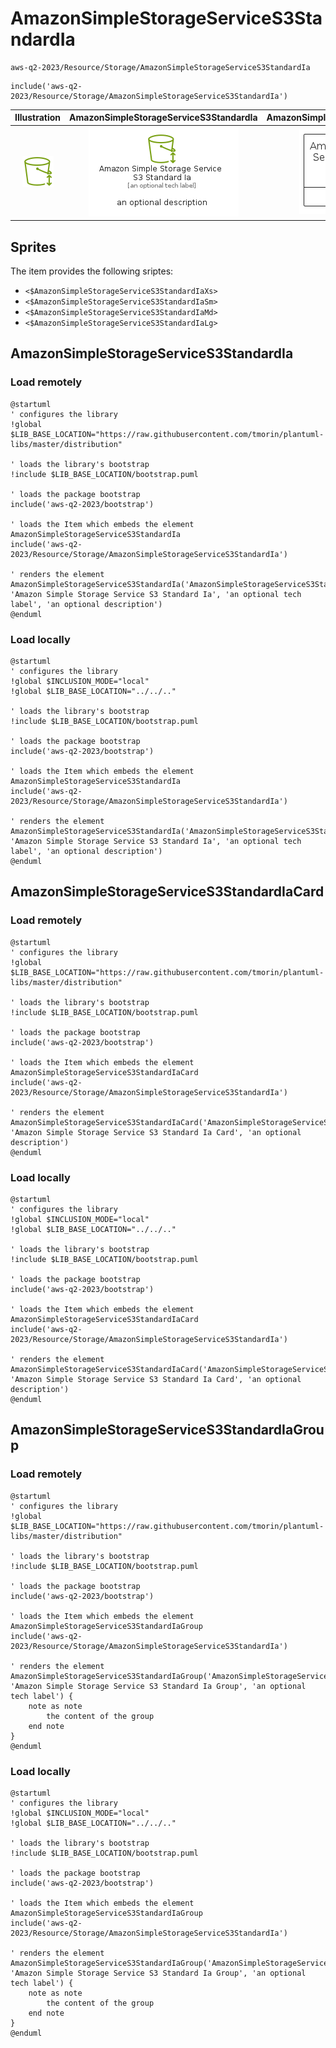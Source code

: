 # AmazonSimpleStorageServiceS3StandardIa


```text
aws-q2-2023/Resource/Storage/AmazonSimpleStorageServiceS3StandardIa
```

```text
include('aws-q2-2023/Resource/Storage/AmazonSimpleStorageServiceS3StandardIa')
```



| Illustration | AmazonSimpleStorageServiceS3StandardIa | AmazonSimpleStorageServiceS3StandardIaCard | AmazonSimpleStorageServiceS3StandardIaGroup |
| :---: | :---: | :---: | :---: |
| ![illustration for Illustration](../../../aws-q2-2023/Resource/Storage/AmazonSimpleStorageServiceS3StandardIa.png) | ![illustration for AmazonSimpleStorageServiceS3StandardIa](../../../aws-q2-2023/Resource/Storage/AmazonSimpleStorageServiceS3StandardIa.Local.png) | ![illustration for AmazonSimpleStorageServiceS3StandardIaCard](../../../aws-q2-2023/Resource/Storage/AmazonSimpleStorageServiceS3StandardIaCard.Local.png) | ![illustration for AmazonSimpleStorageServiceS3StandardIaGroup](../../../aws-q2-2023/Resource/Storage/AmazonSimpleStorageServiceS3StandardIaGroup.Local.png) |



## Sprites
The item provides the following sriptes:

- `<$AmazonSimpleStorageServiceS3StandardIaXs>`
- `<$AmazonSimpleStorageServiceS3StandardIaSm>`
- `<$AmazonSimpleStorageServiceS3StandardIaMd>`
- `<$AmazonSimpleStorageServiceS3StandardIaLg>`





## AmazonSimpleStorageServiceS3StandardIa

### Load remotely
```plantuml
@startuml
' configures the library
!global $LIB_BASE_LOCATION="https://raw.githubusercontent.com/tmorin/plantuml-libs/master/distribution"

' loads the library's bootstrap
!include $LIB_BASE_LOCATION/bootstrap.puml

' loads the package bootstrap
include('aws-q2-2023/bootstrap')

' loads the Item which embeds the element AmazonSimpleStorageServiceS3StandardIa
include('aws-q2-2023/Resource/Storage/AmazonSimpleStorageServiceS3StandardIa')

' renders the element
AmazonSimpleStorageServiceS3StandardIa('AmazonSimpleStorageServiceS3StandardIa', 'Amazon Simple Storage Service S3 Standard Ia', 'an optional tech label', 'an optional description')
@enduml
```

### Load locally
```plantuml
@startuml
' configures the library
!global $INCLUSION_MODE="local"
!global $LIB_BASE_LOCATION="../../.."

' loads the library's bootstrap
!include $LIB_BASE_LOCATION/bootstrap.puml

' loads the package bootstrap
include('aws-q2-2023/bootstrap')

' loads the Item which embeds the element AmazonSimpleStorageServiceS3StandardIa
include('aws-q2-2023/Resource/Storage/AmazonSimpleStorageServiceS3StandardIa')

' renders the element
AmazonSimpleStorageServiceS3StandardIa('AmazonSimpleStorageServiceS3StandardIa', 'Amazon Simple Storage Service S3 Standard Ia', 'an optional tech label', 'an optional description')
@enduml
```

## AmazonSimpleStorageServiceS3StandardIaCard

### Load remotely
```plantuml
@startuml
' configures the library
!global $LIB_BASE_LOCATION="https://raw.githubusercontent.com/tmorin/plantuml-libs/master/distribution"

' loads the library's bootstrap
!include $LIB_BASE_LOCATION/bootstrap.puml

' loads the package bootstrap
include('aws-q2-2023/bootstrap')

' loads the Item which embeds the element AmazonSimpleStorageServiceS3StandardIaCard
include('aws-q2-2023/Resource/Storage/AmazonSimpleStorageServiceS3StandardIa')

' renders the element
AmazonSimpleStorageServiceS3StandardIaCard('AmazonSimpleStorageServiceS3StandardIaCard', 'Amazon Simple Storage Service S3 Standard Ia Card', 'an optional description')
@enduml
```

### Load locally
```plantuml
@startuml
' configures the library
!global $INCLUSION_MODE="local"
!global $LIB_BASE_LOCATION="../../.."

' loads the library's bootstrap
!include $LIB_BASE_LOCATION/bootstrap.puml

' loads the package bootstrap
include('aws-q2-2023/bootstrap')

' loads the Item which embeds the element AmazonSimpleStorageServiceS3StandardIaCard
include('aws-q2-2023/Resource/Storage/AmazonSimpleStorageServiceS3StandardIa')

' renders the element
AmazonSimpleStorageServiceS3StandardIaCard('AmazonSimpleStorageServiceS3StandardIaCard', 'Amazon Simple Storage Service S3 Standard Ia Card', 'an optional description')
@enduml
```

## AmazonSimpleStorageServiceS3StandardIaGroup

### Load remotely
```plantuml
@startuml
' configures the library
!global $LIB_BASE_LOCATION="https://raw.githubusercontent.com/tmorin/plantuml-libs/master/distribution"

' loads the library's bootstrap
!include $LIB_BASE_LOCATION/bootstrap.puml

' loads the package bootstrap
include('aws-q2-2023/bootstrap')

' loads the Item which embeds the element AmazonSimpleStorageServiceS3StandardIaGroup
include('aws-q2-2023/Resource/Storage/AmazonSimpleStorageServiceS3StandardIa')

' renders the element
AmazonSimpleStorageServiceS3StandardIaGroup('AmazonSimpleStorageServiceS3StandardIaGroup', 'Amazon Simple Storage Service S3 Standard Ia Group', 'an optional tech label') {
    note as note
        the content of the group
    end note
}
@enduml
```

### Load locally
```plantuml
@startuml
' configures the library
!global $INCLUSION_MODE="local"
!global $LIB_BASE_LOCATION="../../.."

' loads the library's bootstrap
!include $LIB_BASE_LOCATION/bootstrap.puml

' loads the package bootstrap
include('aws-q2-2023/bootstrap')

' loads the Item which embeds the element AmazonSimpleStorageServiceS3StandardIaGroup
include('aws-q2-2023/Resource/Storage/AmazonSimpleStorageServiceS3StandardIa')

' renders the element
AmazonSimpleStorageServiceS3StandardIaGroup('AmazonSimpleStorageServiceS3StandardIaGroup', 'Amazon Simple Storage Service S3 Standard Ia Group', 'an optional tech label') {
    note as note
        the content of the group
    end note
}
@enduml
```

